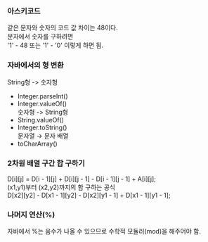 ### 아스키코드
같은 문자와 숫자의 코드 값 차이는 48이다.    
문자에서 숫자를 구하려면  
'1' - 48 또는 '1' - '0' 이렇게 하면 됨. 

### 자바에서의 형 변환
String형 -> 숫자형
- Integer.parseInt()
- Integer.valueOf()  
숫자형 -> String형
- String.valueOf()
- Integer.toString()  
문자열 → 문자 배열
- toCharArray()

### 2차원 배열 구간 합 구하기
D[i][j] = D[i - 1][j] + D[i][j - 1] - D[i - 1][j - 1] + A[i][j];  
(x1,y1)부터 (x2,y2)까지의 합 구하는 공식  
D[x2][y2] - D[x1 - 1][y2] - D[x2][y1 - 1] + D[x1 - 1][y1 - 1];  

### 나머지 연산(%)
자바에서 %는 음수가 나올 수 있으므로 수학적 모듈러(mod)을 해주어야 함.  
